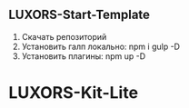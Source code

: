 <h2>LUXORS-Start-Template</h2>
<ol>
<li>Скачать репозиторий</li>
<li>Установить галп локально: npm i gulp -D</li>
<li>Установить плагины: npm up -D</li>
</ol>


# LUXORS-Kit-Lite
